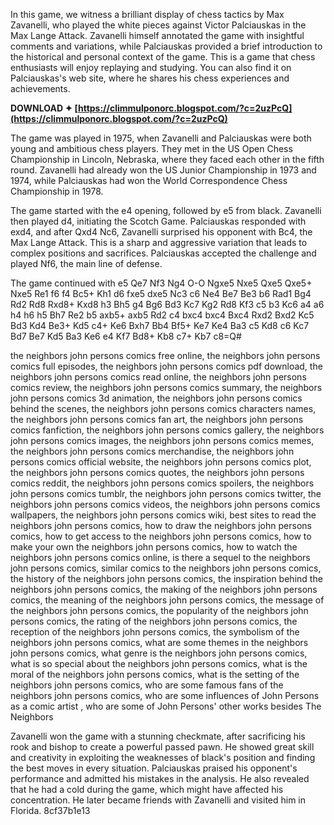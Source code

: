 In this game, we witness a brilliant display of chess tactics by Max Zavanelli, who played the white pieces against Victor Palciauskas in the Max Lange Attack. Zavanelli himself annotated the game with insightful comments and variations, while Palciauskas provided a brief introduction to the historical and personal context of the game. This is a game that chess enthusiasts will enjoy replaying and studying. You can also find it on Palciauskas's web site, where he shares his chess experiences and achievements.
 
**DOWNLOAD ✦ [https://climmulponorc.blogspot.com/?c=2uzPcQ](https://climmulponorc.blogspot.com/?c=2uzPcQ)**


  
The game was played in 1975, when Zavanelli and Palciauskas were both young and ambitious chess players. They met in the US Open Chess Championship in Lincoln, Nebraska, where they faced each other in the fifth round. Zavanelli had already won the US Junior Championship in 1973 and 1974, while Palciauskas had won the World Correspondence Chess Championship in 1978.
  
The game started with the e4 opening, followed by e5 from black. Zavanelli then played d4, initiating the Scotch Game. Palciauskas responded with exd4, and after Qxd4 Nc6, Zavanelli surprised his opponent with Bc4, the Max Lange Attack. This is a sharp and aggressive variation that leads to complex positions and sacrifices. Palciauskas accepted the challenge and played Nf6, the main line of defense.
  
The game continued with e5 Qe7 Nf3 Ng4 O-O Ngxe5 Nxe5 Qxe5 Qxe5+ Nxe5 Re1 f6 f4 Bc5+ Kh1 d6 fxe5 dxe5 Nc3 c6 Ne4 Be7 Be3 b6 Rad1 Bg4 Rd2 Rd8 Rxd8+ Kxd8 h3 Bh5 g4 Bg6 Bd3 Kc7 Kg2 Rd8 Kf3 c5 b3 Kc6 a4 a6 h4 h6 h5 Bh7 Re2 b5 axb5+ axb5 Rd2 c4 bxc4 bxc4 Bxc4 Rxd2 Bxd2 Kc5 Bd3 Kd4 Be3+ Kd5 c4+ Ke6 Bxh7 Bb4 Bf5+ Ke7 Ke4 Ba3 c5 Kd8 c6 Kc7 Bd7 Be7 Kd5 Ba3 Ke6 e4 Kf7 Bd8+ Kb8 c7+ Kb7 c8=Q#
 
the neighbors john persons comics free online,  the neighbors john persons comics full episodes,  the neighbors john persons comics pdf download,  the neighbors john persons comics read online,  the neighbors john persons comics review,  the neighbors john persons comics summary,  the neighbors john persons comics 3d animation,  the neighbors john persons comics behind the scenes,  the neighbors john persons comics characters names,  the neighbors john persons comics fan art,  the neighbors john persons comics fanfiction,  the neighbors john persons comics gallery,  the neighbors john persons comics images,  the neighbors john persons comics memes,  the neighbors john persons comics merchandise,  the neighbors john persons comics official website,  the neighbors john persons comics plot,  the neighbors john persons comics quotes,  the neighbors john persons comics reddit,  the neighbors john persons comics spoilers,  the neighbors john persons comics tumblr,  the neighbors john persons comics twitter,  the neighbors john persons comics videos,  the neighbors john persons comics wallpapers,  the neighbors john persons comics wiki,  best sites to read the neighbors john persons comics,  how to draw the neighbors john persons comics,  how to get access to the neighbors john persons comics,  how to make your own the neighbors john persons comics,  how to watch the neighbors john persons comics online,  is there a sequel to the neighbors john persons comics,  similar comics to the neighbors john persons comics,  the history of the neighbors john persons comics,  the inspiration behind the neighbors john persons comics,  the making of the neighbors john persons comics,  the meaning of the neighbors john persons comics,  the message of the neighbors john persons comics,  the popularity of the neighbors john persons comics,  the rating of the neighbors john persons comics,  the reception of the neighbors john persons comics,  the symbolism of the neighbors john persons comics,  what are some themes in the neighbors john persons comics,  what genre is the neighbors john persons comics,  what is so special about the neighbors john persons comics,  what is the moral of the neighbors john persons comics,  what is the setting of the neighbors john persons comics,  who are some famous fans of the neighbors john persons comics,  who are some influences of John Persons as a comic artist ,  who are some of John Persons' other works besides The Neighbors
  
Zavanelli won the game with a stunning checkmate, after sacrificing his rook and bishop to create a powerful passed pawn. He showed great skill and creativity in exploiting the weaknesses of black's position and finding the best moves in every situation. Palciauskas praised his opponent's performance and admitted his mistakes in the analysis. He also revealed that he had a cold during the game, which might have affected his concentration. He later became friends with Zavanelli and visited him in Florida.
 8cf37b1e13
 
